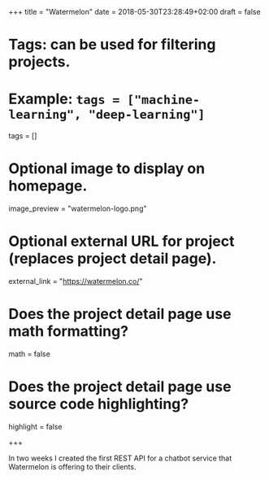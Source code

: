 +++
title = "Watermelon"
date = 2018-05-30T23:28:49+02:00
draft = false

# Tags: can be used for filtering projects.
# Example: `tags = ["machine-learning", "deep-learning"]`
tags = []

# Optional image to display on homepage.
image_preview = "watermelon-logo.png"

# Optional external URL for project (replaces project detail page).
external_link = "https://watermelon.co/"

# Does the project detail page use math formatting?
math = false

# Does the project detail page use source code highlighting?
highlight = false

+++

In two weeks I created the first REST API for a chatbot service that Watermelon is offering to their clients. 
